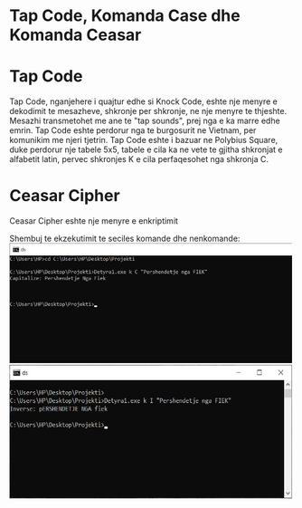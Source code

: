 # Tap Code, Komanda Case dhe Komanda Ceasar


# Tap Code

Tap Code, nganjehere i quajtur edhe si Knock Code, eshte nje menyre e dekodimit te mesazheve, shkronje per shkronje, ne nje menyre te thjeshte.
Mesazhi transmetohet me ane te "tap sounds", prej nga e ka marre edhe emrin. Tap Code eshte perdorur nga te burgosurit ne Vietnam, per komunikim me njeri tjetrin. Tap Code eshte i bazuar ne Polybius Square, duke perdorur nje tabele 5x5, tabele e cila ka ne vete te gjitha shkronjat e alfabetit latin, pervec shkronjes K e cila perfaqesohet nga shkronja C.

# Ceasar Cipher

Ceasar Cipher eshte nje menyre e enkriptimit





Shembuj te ekzekutimit te seciles komande dhe nenkomande:
<img src ="Images/Capitalize.jpg" width="500">          
<img src= "Images/Inverse.jpg" width="500">
